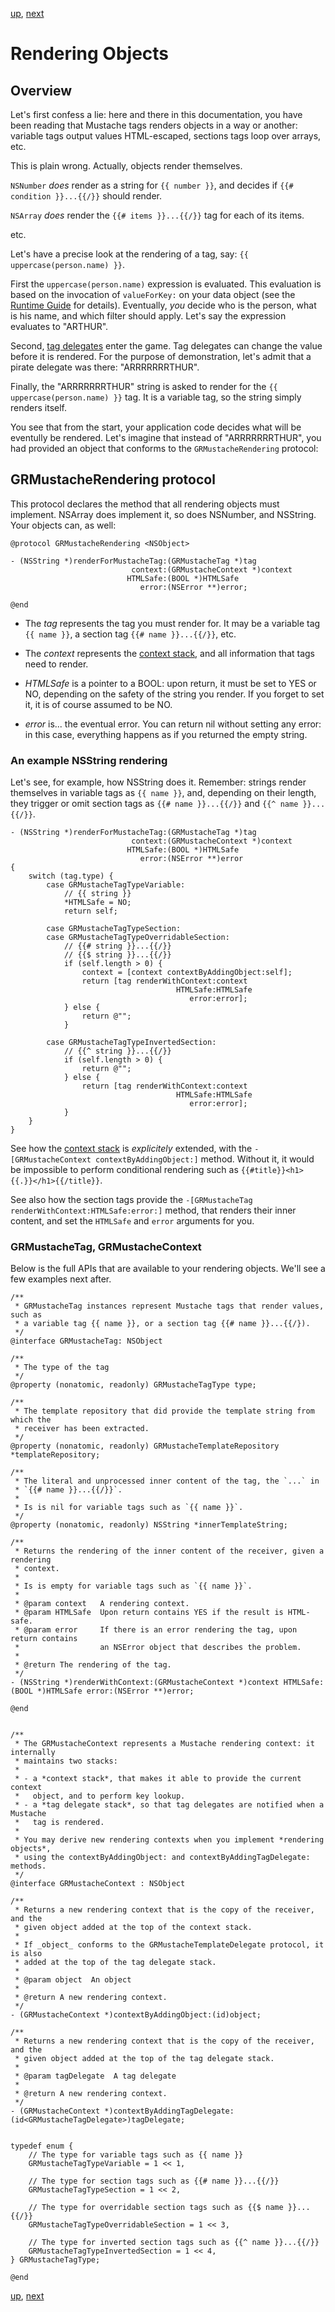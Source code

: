 [up](../../../../GRMustache#documentation), [next](delegate.md)

Rendering Objects
=================

Overview
--------

Let's first confess a lie: here and there in this documentation, you have been reading that Mustache tags renders objects in a way or another: variable tags output values HTML-escaped, sections tags loop over arrays, etc.

This is plain wrong. Actually, objects render themselves.

`NSNumber` *does* render as a string for `{{ number }}`, and decides if `{{# condition }}...{{/}}` should render.

`NSArray` *does* render the `{{# items }}...{{/}}` tag for each of its items.

etc.

Let's have a precise look at the rendering of a tag, say: `{{ uppercase(person.name) }}`.

First the `uppercase(person.name)` expression is evaluated. This evaluation is based on the invocation of `valueForKey:` on your data object (see the [Runtime Guide](runtime.md) for details). Eventually, *you* decide who is the person, what is his name, and which filter should apply. Let's say the expression evaluates to "ARTHUR".

Second, [tag delegates](delegate.md) enter the game. Tag delegates can change the value before it is rendered. For the purpose of demonstration, let's admit that a pirate delegate was there: "ARRRRRRRTHUR".

Finally, the "ARRRRRRRTHUR" string is asked to render for the `{{ uppercase(person.name) }}` tag. It is a variable tag, so the string simply renders itself.

You see that from the start, your application code decides what will be eventully be rendered. Let's imagine that instead of "ARRRRRRRTHUR", you had provided an object that conforms to the `GRMustacheRendering` protocol:

GRMustacheRendering protocol
----------------------------

This protocol declares the method that all rendering objects must implement. NSArray does implement it, so does NSNumber, and NSString. Your objects can, as well:

```objc
@protocol GRMustacheRendering <NSObject>

- (NSString *)renderForMustacheTag:(GRMustacheTag *)tag
                           context:(GRMustacheContext *)context
                          HTMLSafe:(BOOL *)HTMLSafe
                             error:(NSError **)error;

@end
```

- The _tag_ represents the tag you must render for. It may be a variable tag `{{ name }}`, a section tag `{{# name }}...{{/}}`, etc.

- The _context_ represents the [context stack](runtime/context_stack.md), and all information that tags need to render.

- _HTMLSafe_ is a pointer to a BOOL: upon return, it must be set to YES or NO, depending on the safety of the string you render. If you forget to set it, it is of course assumed to be NO.

- _error_ is... the eventual error. You can return nil without setting any error: in this case, everything happens as if you returned the empty string.

### An example NSString rendering

Let's see, for example, how NSString does it. Remember: strings render themselves in variable tags as `{{ name }}`, and, depending on their length, they trigger or omit section tags as `{{# name }}...{{/}}` and `{{^ name }}...{{/}}`.

```objc
- (NSString *)renderForMustacheTag:(GRMustacheTag *)tag
                           context:(GRMustacheContext *)context
                          HTMLSafe:(BOOL *)HTMLSafe
                             error:(NSError **)error
{
    switch (tag.type) {
        case GRMustacheTagTypeVariable:
            // {{ string }}
            *HTMLSafe = NO;
            return self;
            
        case GRMustacheTagTypeSection:
        case GRMustacheTagTypeOverridableSection:
            // {{# string }}...{{/}}
            // {{$ string }}...{{/}}
            if (self.length > 0) {
                context = [context contextByAddingObject:self];
                return [tag renderWithContext:context
                                     HTMLSafe:HTMLSafe
                                        error:error];
            } else {
                return @"";
            }
            
        case GRMustacheTagTypeInvertedSection:
            // {{^ string }}...{{/}}
            if (self.length > 0) {
                return @"";
            } else {
                return [tag renderWithContext:context
                                     HTMLSafe:HTMLSafe
                                        error:error];
            }
    }
}
```

See how the [context stack](runtime/context_stack.md) is *explicitely* extended, with the `-[GRMustacheContext contextByAddingObject:]` method. Without it, it would be impossible to perform conditional rendering such as `{{#title}}<h1>{{.}}</h1>{{/title}}`.

See also how the section tags provide the `-[GRMustacheTag renderWithContext:HTMLSafe:error:]` method, that renders their inner content, and set the `HTMLSafe` and `error` arguments for you.

### GRMustacheTag, GRMustacheContext

Below is the full APIs that are available to your rendering objects. We'll see a few examples next after.

```objc
/**
 * GRMustacheTag instances represent Mustache tags that render values, such as
 * a variable tag {{ name }}, or a section tag {{# name }}...{{/}).
 */
@interface GRMustacheTag: NSObject

/**
 * The type of the tag
 */
@property (nonatomic, readonly) GRMustacheTagType type;

/**
 * The template repository that did provide the template string from which the
 * receiver has been extracted.
 */
@property (nonatomic, readonly) GRMustacheTemplateRepository *templateRepository;

/**
 * The literal and unprocessed inner content of the tag, the `...` in
 * `{{# name }}...{{/}}`.
 *
 * Is is nil for variable tags such as `{{ name }}`.
 */
@property (nonatomic, readonly) NSString *innerTemplateString;

/**
 * Returns the rendering of the inner content of the receiver, given a rendering
 * context.
 *
 * Is is empty for variable tags such as `{{ name }}`.
 *
 * @param context   A rendering context.
 * @param HTMLSafe  Upon return contains YES if the result is HTML-safe.
 * @param error     If there is an error rendering the tag, upon return contains
 *                  an NSError object that describes the problem.
 *
 * @return The rendering of the tag.
 */
- (NSString *)renderWithContext:(GRMustacheContext *)context HTMLSafe:(BOOL *)HTMLSafe error:(NSError **)error;

@end


/**
 * The GRMustacheContext represents a Mustache rendering context: it internally
 * maintains two stacks:
 *
 * - a *context stack*, that makes it able to provide the current context
 *   object, and to perform key lookup.
 * - a *tag delegate stack*, so that tag delegates are notified when a Mustache
 *   tag is rendered.
 *
 * You may derive new rendering contexts when you implement *rendering objects*,
 * using the contextByAddingObject: and contextByAddingTagDelegate: methods.
 */
@interface GRMustacheContext : NSObject

/**
 * Returns a new rendering context that is the copy of the receiver, and the
 * given object added at the top of the context stack.
 *
 * If _object_ conforms to the GRMustacheTemplateDelegate protocol, it is also
 * added at the top of the tag delegate stack.
 *
 * @param object  An object
 *
 * @return A new rendering context.
 */
- (GRMustacheContext *)contextByAddingObject:(id)object;

/**
 * Returns a new rendering context that is the copy of the receiver, and the
 * given object added at the top of the tag delegate stack.
 *
 * @param tagDelegate  A tag delegate
 *
 * @return A new rendering context.
 */
- (GRMustacheContext *)contextByAddingTagDelegate:(id<GRMustacheTagDelegate>)tagDelegate;


typedef enum {
    // The type for variable tags such as {{ name }}
    GRMustacheTagTypeVariable = 1 << 1,
    
    // The type for section tags such as {{# name }}...{{/}}
    GRMustacheTagTypeSection = 1 << 2,
    
    // The type for overridable section tags such as {{$ name }}...{{/}}
    GRMustacheTagTypeOverridableSection = 1 << 3,
    
    // The type for inverted section tags such as {{^ name }}...{{/}}
    GRMustacheTagTypeInvertedSection = 1 << 4,
} GRMustacheTagType;

@end

```


[up](../../../../GRMustache#documentation), [next](delegate.md)

